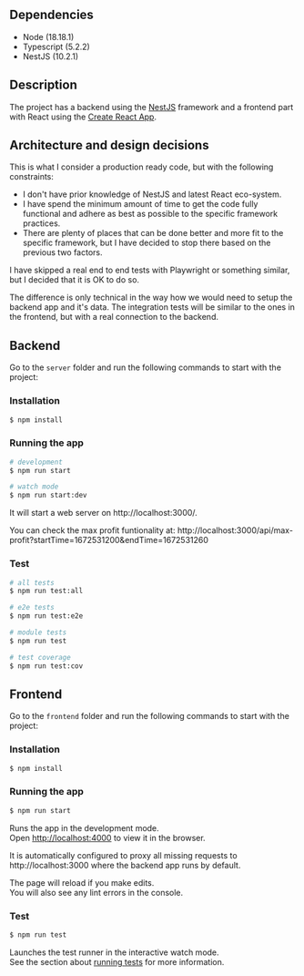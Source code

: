 ## Dependencies

* Node (18.18.1)
* Typescript (5.2.2)
* NestJS (10.2.1)

## Description

The project has a backend using the [NestJS](nestjs.com) framework and a frontend part with React using the [Create React App](https://github.com/facebook/create-react-app).

## Architecture and design decisions

This is what I consider a production ready code, but with the following constraints:

* I don't have prior knowledge of NestJS and latest React eco-system.
* I have spend the minimum amount of time to get the code fully functional and adhere as best as possible to the specific framework practices.
* There are plenty of places that can be done better and more fit to the specific framework, but I have decided to stop there based on the previous two factors.

I have skipped a real end to end tests with Playwright or something similar, but I decided that it is OK to do so. 

The difference is only technical in the way how we would need to setup the backend app and it's data. The integration tests will be similar to the ones in the frontend, but with a real connection to the backend.

## Backend

Go to the `server` folder and run the following commands to start with the project:

### Installation

```bash
$ npm install
```

### Running the app

```bash
# development
$ npm run start

# watch mode
$ npm run start:dev
```

It will start a web server on http://localhost:3000/.

You can check the max profit funtionality at: http://localhost:3000/api/max-profit?startTime=1672531200&endTime=1672531260

### Test

```bash
# all tests
$ npm run test:all

# e2e tests
$ npm run test:e2e

# module tests
$ npm run test

# test coverage
$ npm run test:cov
```

## Frontend

Go to the `frontend` folder and run the following commands to start with the project:

### Installation

```bash
$ npm install
```

### Running the app 

```bash
$ npm run start
```

Runs the app in the development mode.\
Open [http://localhost:4000](http://localhost:4000) to view it in the browser.

It is automatically configured to proxy all missing requests to http://localhost:3000 where the backend app runs by default.

The page will reload if you make edits.\
You will also see any lint errors in the console.

### Test

```bash
$ npm run test
```

Launches the test runner in the interactive watch mode.\
See the section about [running tests](https://facebook.github.io/create-react-app/docs/running-tests) for more information.